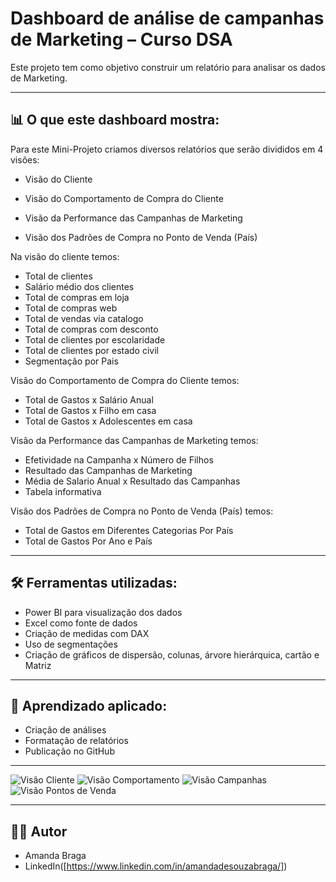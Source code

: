 # Dashboard de análise  de  campanhas  de Marketing – Curso DSA

Este projeto tem como objetivo construir um relatório para analisar os dados de Marketing.

---

## 📊 O que este dashboard mostra:

Para este Mini-Projeto criamos diversos relatórios que serão divididos em 4 visões:

- Visão do Cliente

- Visão do Comportamento de Compra do Cliente

- Visão da Performance das Campanhas de Marketing

- Visão dos Padrões de Compra no Ponto de Venda (País)

Na visão do cliente temos:
 * Total de clientes
 * Salário médio dos clientes
 * Total de compras em loja
 * Total de compras web
 * Total de vendas via catalogo 
 * Total de compras com desconto
 * Total de clientes por escolaridade
 * Total de clientes por estado civil 
 * Segmentação por Pais 

Visão do Comportamento de Compra do Cliente temos:
 * Total de Gastos x Salário Anual
 * Total de Gastos x Filho em casa
 * Total de Gastos x Adolescentes em casa

Visão da Performance das Campanhas de Marketing temos:
 * Efetividade na Campanha x Número de Filhos
 * Resultado das Campanhas de Marketing
 * Média de Salario Anual x Resultado das Campanhas
 * Tabela informativa

Visão dos Padrões de Compra no Ponto de Venda (País) temos:
 * Total de Gastos em Diferentes Categorias Por País
 * Total de Gastos Por Ano e País

---

## 🛠️ Ferramentas utilizadas:

- Power BI para visualização dos dados
- Excel como fonte de dados
- Criação de medidas com DAX
- Uso de segmentações
- Criação de gráficos de dispersão, colunas, árvore hierárquica, cartão e Matriz

---

## 📌 Aprendizado aplicado:

- Criação de análises
- Formatação de relatórios
- Publicação no GitHub

---

![Visão Cliente](https://github.com/user-attachments/assets/d50e191e-d514-4a87-8854-b6477a53eb5e)
![Visão Comportamento](https://github.com/user-attachments/assets/436e4a51-c7ca-46eb-982e-0bd7e85bda61)
![Visão Campanhas](https://github.com/user-attachments/assets/636ec909-888d-4772-b015-3488c4d45cc8)
![Visão Pontos de Venda](https://github.com/user-attachments/assets/7b029d86-e366-42b6-a1fb-6e323b366b98)


---
## 👩‍💻 Autor

- Amanda Braga
- LinkedIn([https://www.linkedin.com/in/amandadesouzabraga/])


